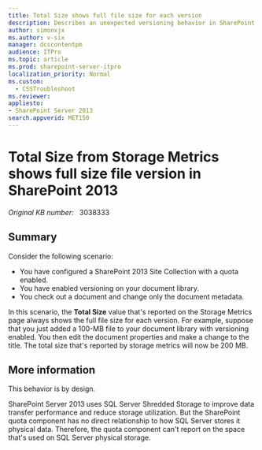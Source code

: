 ```yaml
---
title: Total Size shows full file size for each version
description: Describes an unexpected versioning behavior in SharePoint Server 2013. When only the metadata is changed, the full size of the document is counted against the site collection quota.
author: simonxjx
ms.author: v-six
manager: dcscontentpm
audience: ITPro
ms.topic: article
ms.prod: sharepoint-server-itpro
localization_priority: Normal
ms.custom: 
  - CSSTroubleshoot
ms.reviewer: 
appliesto:
- SharePoint Server 2013
search.appverid: MET150 
---
```

# Total Size from Storage Metrics shows full size file version in SharePoint 2013

_Original KB number:_ &nbsp; 3038333

## Summary

Consider the following scenario:

- You have configured a SharePoint 2013 Site Collection with a quota enabled.
- You have enabled versioning on your document library.
- You check out a document and change only the document metadata.

In this scenario, the **Total Size** value that's reported on the Storage Metrics page always shows the full file size for each version. For example, suppose that you just added a 100-MB file to your document library with versioning enabled. You then edit the document properties and make a change to the title. The total size that's reported by storage metrics will now be 200 MB.

## More information

This behavior is by design.

SharePoint Server 2013 uses SQL Server Shredded Storage to improve data transfer performance and reduce storage utilization. But the SharePoint quota component has no direct relationship to how SQL Server stores it physical data. Therefore, the quota component can't report on the space that's used on SQL Server physical storage.
